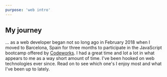 ```yaml
---
purpose: 'web intro'
---
```


## My journey

... as a web developer began not so long ago in February 2018 when I moved to Barcelona, Spain for three months to participate in the JavaScript bootcamp offered by [Codeworks](https://codeworks.me/). I had a great time and lot a lot in what appears to me as a way short amount of time. I've been hooked on web technologies ever since. Read on to see which one's I enjoy most and what I've been up to lately.
